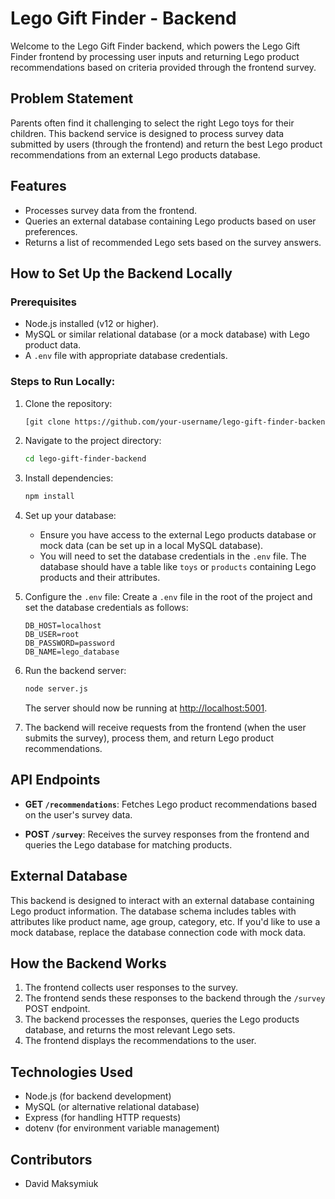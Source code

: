 
# Lego Gift Finder - Backend
Welcome to the Lego Gift Finder backend, which powers the Lego Gift Finder frontend by processing user inputs and returning Lego product recommendations based on criteria provided through the frontend survey.

## Problem Statement
Parents often find it challenging to select the right Lego toys for their children. This backend service is designed to process survey data submitted by users (through the frontend) and return the best Lego product recommendations from an external Lego products database.

## Features
  - Processes survey data from the frontend.
  - Queries an external database containing Lego products based on user preferences.
  - Returns a list of recommended Lego sets based on the survey answers.

## How to Set Up the Backend Locally

### Prerequisites
  - Node.js installed (v12 or higher).
  - MySQL or similar relational database (or a mock database) with Lego product data.
  - A `.env` file with appropriate database credentials.

### Steps to Run Locally:
  1. Clone the repository:
     ```bash
     [git clone https://github.com/your-username/lego-gift-finder-backend.git](https://github.com/davidmaxxxy/brickminds-be.git)
     ```

  2. Navigate to the project directory:
     ```bash
     cd lego-gift-finder-backend
     ```

  3. Install dependencies:
     ```bash
     npm install
     ```

  4. Set up your database:
     - Ensure you have access to the external Lego products database or mock data (can be set up in a local MySQL database).
     - You will need to set the database credentials in the `.env` file. The database should have a table like `toys` or `products` containing Lego products and their attributes.

  5. Configure the `.env` file:
     Create a `.env` file in the root of the project and set the database credentials as follows:
     ```env
     DB_HOST=localhost
     DB_USER=root
     DB_PASSWORD=password
     DB_NAME=lego_database
     ```

  6. Run the backend server:
     ```bash
     node server.js
     ```

     The server should now be running at [http://localhost:5001](http://localhost:5001).

  7. The backend will receive requests from the frontend (when the user submits the survey), process them, and return Lego product recommendations.

## API Endpoints
  - **GET `/recommendations`**: Fetches Lego product recommendations based on the user's survey data.
  
  - **POST `/survey`**: Receives the survey responses from the frontend and queries the Lego database for matching products.

## External Database
This backend is designed to interact with an external database containing Lego product information. The database schema includes tables with attributes like product name, age group, category, etc. If you'd like to use a mock database, replace the database connection code with mock data.

## How the Backend Works
  1. The frontend collects user responses to the survey.
  2. The frontend sends these responses to the backend through the `/survey` POST endpoint.
  3. The backend processes the responses, queries the Lego products database, and returns the most relevant Lego sets.
  4. The frontend displays the recommendations to the user.

## Technologies Used
  - Node.js (for backend development)
  - MySQL (or alternative relational database)
  - Express (for handling HTTP requests)
  - dotenv (for environment variable management)

## Contributors
  - David Maksymiuk

